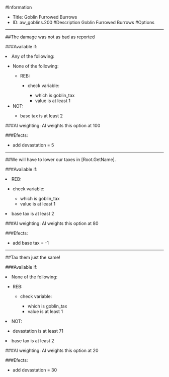 #Information
 - Title: Goblin Furrowed Burrows
 - ID: aw_goblins.200
#Description
Goblin Furrowed Burrows
#Options

___
##The damage was not as bad as reported

###Available if:
<li>Any of the following:</li><ul><li>None of the following:</li><ul><li>REB:</li><ul><li>check variable:</li><ul><li>which is goblin_tax</li><li>value is at least 1</li></ul></ul></ul><li>NOT:</li><ul><li>base tax is at least 2</li></ul></ul>

###AI weighting:
AI weights this option at 100


###Efects:<ul><li>add devastation = 5</li></ul>

___
##We will have to lower our taxes in [Root.GetName].

###Available if:
<li>REB:</li><ul><li>check variable:</li><ul><li>which is goblin_tax</li><li>value is at least 1</li></ul></ul><li>base tax is at least 2</li>

###AI weighting:
AI weights this option at 80


###Efects:<ul><li>add base tax = -1</li></ul>

___
##Tax them just the same!

###Available if:
<li>None of the following:</li><ul><li>REB:</li><ul><li>check variable:</li><ul><li>which is goblin_tax</li><li>value is at least 1</li></ul></ul></ul><li>NOT:</li><ul><li>devastation is at least 71</li></ul><li>base tax is at least 2</li>

###AI weighting:
AI weights this option at 20


###Efects:<ul><li>add devastation = 30</li></ul>
